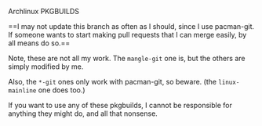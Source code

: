 Archlinux PKGBUILDS

==I may not update this branch as often as I should, since I use pacman-git. If someone wants to start making pull requests that I can merge easily, by all means do so.==

Note, these are not all my work. The `mangle-git` one is, but the others are simply modified by me.

Also, the `*-git` ones only work with pacman-git, so beware. (the `linux-mainline` one does too.)

If you want to use any of these pkgbuilds, I cannot be responsible for anything they might do, and all that nonsense. 
